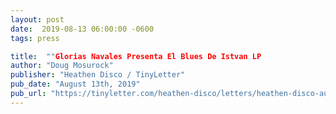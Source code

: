 ```yaml
---
layout: post
date:  2019-08-13 06:00:00 -0600
tags: press

title:  ""Glorias Navales Presenta El Blues De Istvan LP
author: "Doug Mosurock"
publisher: "Heathen Disco / TinyLetter"
pub_date: "August 13th, 2019"
pub_url: "https://tinyletter.com/heathen-disco/letters/heathen-disco-aug-13th-2019"
---
```


